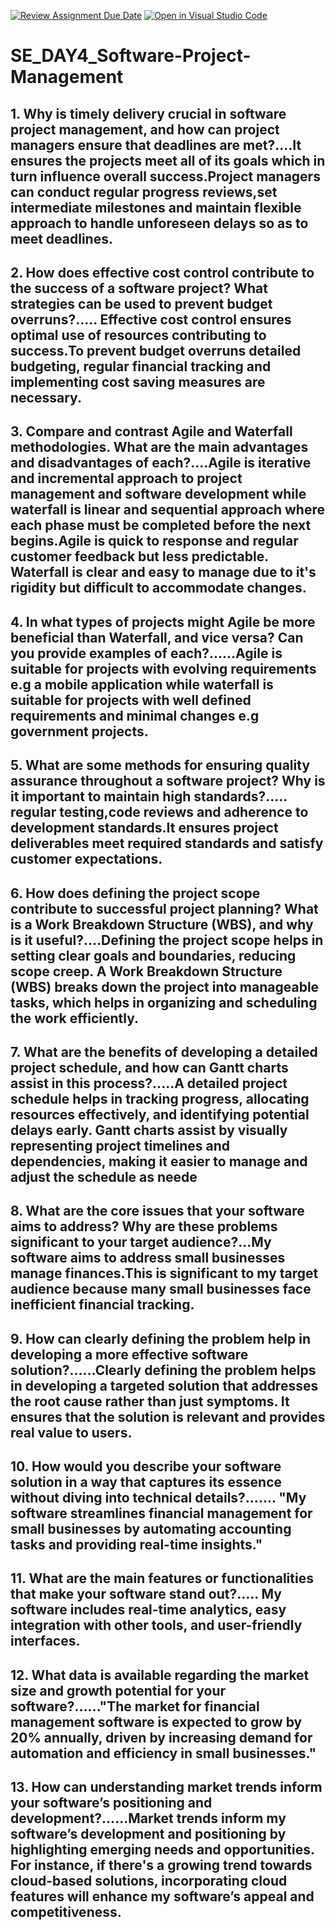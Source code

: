 [![Review Assignment Due Date](https://classroom.github.com/assets/deadline-readme-button-22041afd0340ce965d47ae6ef1cefeee28c7c493a6346c4f15d667ab976d596c.svg)](https://classroom.github.com/a/9pw6JKcu)
[![Open in Visual Studio Code](https://classroom.github.com/assets/open-in-vscode-2e0aaae1b6195c2367325f4f02e2d04e9abb55f0b24a779b69b11b9e10269abc.svg)](https://classroom.github.com/online_ide?assignment_repo_id=15644808&assignment_repo_type=AssignmentRepo)
# SE_DAY4_Software-Project-Management
## 1. Why is timely delivery crucial in software project management, and how can project managers ensure that deadlines are met?....It ensures the projects meet all of its goals which in turn influence overall success.Project managers can conduct regular progress reviews,set intermediate milestones and maintain flexible approach to handle unforeseen delays so as to meet deadlines.
## 2. How does effective cost control contribute to the success of a software project? What strategies can be used to prevent budget overruns?..... Effective cost control ensures optimal use of resources contributing to success.To prevent budget overruns detailed budgeting, regular financial tracking and implementing cost saving measures are necessary.
## 3. Compare and contrast Agile and Waterfall methodologies. What are the main advantages and disadvantages of each?....Agile is iterative and incremental approach to project management and software development while waterfall is linear and sequential approach where each phase must be completed before the next begins.Agile is quick to response and regular customer feedback but less predictable. Waterfall is clear and easy to manage due to it's rigidity but difficult to accommodate changes.
## 4. In what types of projects might Agile be more beneficial than Waterfall, and vice versa? Can you provide examples of each?......Agile is suitable for projects with evolving requirements e.g a mobile application while waterfall is suitable for projects with well defined requirements and minimal changes e.g government projects.
## 5. What are some methods for ensuring quality assurance throughout a software project? Why is it important to maintain high standards?..... regular testing,code reviews and adherence to development standards.It ensures project deliverables meet required standards and satisfy customer expectations.
## 6. How does defining the project scope contribute to successful project planning? What is a Work Breakdown Structure (WBS), and why is it useful?....Defining the project scope helps in setting clear goals and boundaries, reducing scope creep. A Work Breakdown Structure (WBS) breaks down the project into manageable tasks, which helps in organizing and scheduling the work efficiently.
## 7. What are the benefits of developing a detailed project schedule, and how can Gantt charts assist in this process?.....A detailed project schedule helps in tracking progress, allocating resources effectively, and identifying potential delays early. Gantt charts assist by visually representing project timelines and dependencies, making it easier to manage and adjust the schedule as neede
## 8. What are the core issues that your software aims to address? Why are these problems significant to your target audience?...My software aims to address small businesses manage finances.This is significant to my target audience because many small businesses face inefficient financial tracking.
## 9. How can clearly defining the problem help in developing a more effective software solution?......Clearly defining the problem helps in developing a targeted solution that addresses the root cause rather than just symptoms. It ensures that the solution is relevant and provides real value to users.
## 10. How would you describe your software solution in a way that captures its essence without diving into technical details?.......  "My software streamlines financial management for small businesses by automating accounting tasks and providing real-time insights."
## 11. What are the main features or functionalities that make your software stand out?..... My software includes real-time analytics, easy integration with other tools, and user-friendly interfaces.
## 12. What data is available regarding the market size and growth potential for your software?......"The market for financial management software is expected to grow by 20% annually, driven by increasing demand for automation and efficiency in small businesses."
## 13. How can understanding market trends inform your software’s positioning and development?......Market trends inform my software’s development and positioning by highlighting emerging needs and opportunities. For instance, if there's a growing trend towards cloud-based solutions, incorporating cloud features will enhance my software’s appeal and competitiveness.
